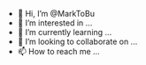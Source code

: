 - 👋 Hi, I’m @MarkToBu
- 👀 I’m interested in ...
- 🌱 I’m currently learning ...
- 💞️ I’m looking to collaborate on ...
- 📫 How to reach me ...

<!---
MarkToBu/MarkToBu is a ✨ special ✨ repository because its `README.md` (this file) appears on your GitHub profile.
You can click the Preview link to take a look at your changes.
--->
